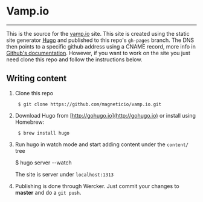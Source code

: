 # Vamp.io
---

This is the source for the [vamp.io](http://vamp.io) site. This site is created using the static site generator
[Hugo](http://gohugo.io) and published to this repo's `gh-pages` branch. The DNS then points to a specific github 
address using a CNAME record, more info in [Github's documentation](https://github.com). However, if you want to work on the site you just need clone this repo and
follow the instructions below.

## Writing content
    
1. Clone this repo
    
        $ git clone https://github.com/magneticio/vamp.io.git
        
2. Download Hugo from [http://gohugo.io](http://gohugo.io) or install using Homebrew:
    
        $ brew install hugo

3. Run hugo in watch mode and start adding content under the `content/` tree

    $ hugo server --watch

    The site is server under `localhost:1313`

4. Publishing is done through Wercker. Just commit your changes to **master** and do a `git push`.

 


